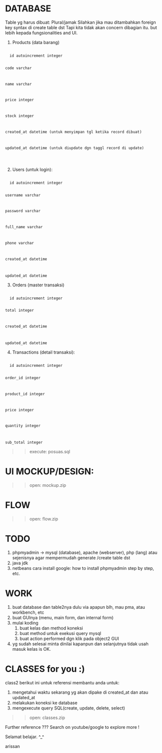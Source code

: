 # DATABASE
Table yg harus dibuat: Plural/jamak
Silahkan jika mau ditambahkan foreign key syntax di create table dst
Tapi kita tidak akan concern dibagian itu.
but lebih kepada fungsionalities and UI.

1. Products (data barang)
  <code>
  id autoincrement integer
  
  code varchar
  
  name varchar
  
  price integer
  
  stock integer
  
  created_at datetime (untuk menyimpan tgl ketika record dibuat)
  
  updated_at datetime (untuk diupdate dgn taggl record di update)
  
  </code>


2. Users (untuk login):

  <code>
  id autoincrement integer
  
  username varchar
  
  password varchar
  
  full_name  varchar
  
  phone varchar
  
  created_at datetime
  
  updated_at datetime
  </code>


3. Orders (master transaksi)

  <code>
  id autoincrement integer
  
  total  integer
  
  created_at datetime
  
  updated_at datetime
  </code>


4. Transactions (detail transaksi):

  <code>
  id autoincrement integer
  
  order_id integer
  
  product_id integer
  
  price integer
  
  quantity integer
  
  sub_total integer
  </code>


>> execute: posuas.sql

# UI MOCKUP/DESIGN:
>> open: mockup.zip

# FLOW
>> open: flow.zip

# TODO
1. phpmyadmin -> mysql (database), apache (webserver), php (lang) atau sejenisnya agar mempermudah generate /create table dst
2. java jdk
3. netbeans
cara install google: how to install phpmyadmin step by step, etc.

# WORK
1. buat database dan table2nya dulu via apapun blh, mau pma, atau workbench, etc
2. buat GUInya (menu, main form, dan internal form)
3. mulai koding
   1. buat kelas dan method koneksi
   2. buat method untuk exekusi query mysql
   3. buat action performed dgn klik pada object2 GUI
4. yg sudah selesai minta dinilai kapanpun dan selanjutnya tidak usah masuk kelas is OK.


# CLASSES for you :)
class2 berikut ini untuk referensi membantu anda untuk:

1. mengetahui waktu sekarang yg akan dipake di created_at dan atau updated_at
2. melakukan koneksi ke database
3. mengexecute query SQL(create, update, delete, select)

>> open: classes.zip


Further reference ??? Search on youtube/google to explore more !

Selamat belajar. ^_^

arissan


